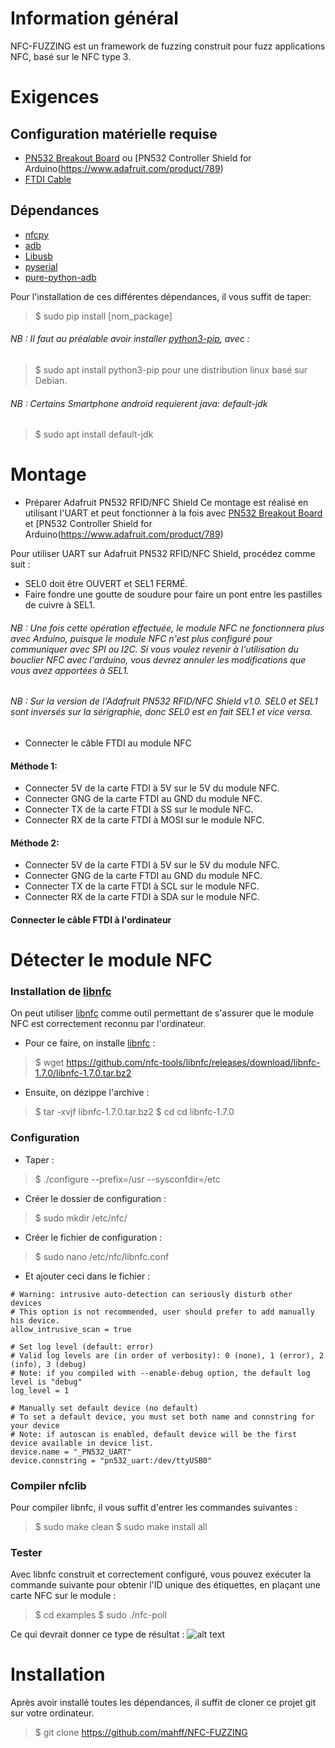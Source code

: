  # Information général

NFC-FUZZING est un framework de fuzzing construit pour fuzz applications NFC, basé sur le NFC type 3. 


 # Exigences
 ## Configuration matérielle requise
 
  * [PN532 Breakout Board](http://www.adafruit.com/product/364) ou [PN532 Controller Shield for Arduino(https://www.adafruit.com/product/789)
  * [FTDI Cable](http://www.adafruit.com/products/70)
  
## Dépendances 

  * [nfcpy](https://nfcpy.readthedocs.io/en/latest/)
  * [adb](http://developer.android.com/tools/help/adb.html) 
  * [Libusb](https://pypi.org/project/libusb/)
  * [pyserial](https://pyserial.readthedocs.io/en/latest/index.html)
  * [pure-python-adb](https://pypi.org/project/pure-python-adb/)
  
  Pour l'installation de ces différentes dépendances, il vous suffit de taper: 
  >$ sudo pip install [nom_package]
  
 ###### NB : Il faut au préalable avoir installer [python3-pip](https://pip.pypa.io/en/stable/installing/), avec :
 >$ sudo apt install python3-pip pour une distribution linux basé sur Debian. 
 
 ###### NB : Certains Smartphone android requierent java: default-jdk
 >$ sudo apt install default-jdk
 
 # Montage 
 * Préparer Adafruit PN532 RFID/NFC Shield
 Ce montage est réalisé en utilisant l'UART et peut fonctionner à la fois avec [PN532 Breakout Board](http://www.adafruit.com/product/364) et [PN532 Controller Shield for Arduino(https://www.adafruit.com/product/789)
 
Pour utiliser UART sur Adafruit PN532 RFID/NFC Shield, procédez comme suit :

 * SEL0 doit être OUVERT et SEL1 FERMÉ.
 * Faire fondre une goutte de soudure pour faire un pont entre les pastilles de cuivre à SEL1.
 ###### NB : Une fois cette opération effectuée, le module NFC ne fonctionnera plus avec Arduino, puisque le module NFC n'est plus configuré pour communiquer avec SPI ou I2C. Si vous voulez revenir à l'utilisation du bouclier NFC avec l'arduino, vous devrez annuler les modifications que vous avez apportées à SEL1.
 ###### NB : Sur la version de l'Adafruit PN532 RFID/NFC Shield v1.0. SEL0 et SEL1 sont inversés sur la sérigraphie, donc SEL0 est en fait SEL1 et vice versa.

* Connecter le câble FTDI au module NFC
 #### Méthode 1:
  - Connecter 5V de la carte FTDI à 5V sur le 5V du module NFC. 
  - Connecter GNG de la carte FTDI au GND du module NFC. 
  - Connecter TX de la carte FTDI à SS sur le module NFC.
  - Connecter RX de la carte FTDI à MOSI sur le module NFC.
 #### Méthode 2:
  - Connecter 5V de la carte FTDI à 5V sur le 5V du module NFC. 
  - Connecter GNG de la carte FTDI au GND du module NFC. 
  - Connecter TX de la carte FTDI à SCL sur le module NFC.
  - Connecter RX de la carte FTDI à SDA sur le module NFC.
 #### Connecter le câble FTDI à l'ordinateur

# Détecter le module NFC
### Installation de [libnfc](https://github.com/nfc-tools/libnfc)
On peut utiliser [libnfc](https://github.com/nfc-tools/libnfc) comme outil permettant de s'assurer que le module NFC est correctement reconnu par l'ordinateur. 
* Pour ce faire, on installe [libnfc](https://github.com/nfc-tools/libnfc/releases/tag/libnfc-1.7.0) : 
>$ wget https://github.com/nfc-tools/libnfc/releases/download/libnfc-1.7.0/libnfc-1.7.0.tar.bz2
* Ensuite, on dézippe l'archive :
>$ tar -xvjf libnfc-1.7.0.tar.bz2
>$ cd cd libnfc-1.7.0

### Configuration 
* Taper : 
>$ ./configure --prefix=/usr --sysconfdir=/etc
* Créer le dossier de configuration : 
>$ sudo mkdir /etc/nfc/
* Créer le fichier de configuration :
>$ sudo nano /etc/nfc/libnfc.conf
* Et ajouter ceci dans le fichier :

```# Allow intrusive auto-detection (default: false)
# Warning: intrusive auto-detection can seriously disturb other devices
# This option is not recommended, user should prefer to add manually his device.
allow_intrusive_scan = true

# Set log level (default: error)
# Valid log levels are (in order of verbosity): 0 (none), 1 (error), 2 (info), 3 (debug)
# Note: if you compiled with --enable-debug option, the default log level is "debug"
log_level = 1

# Manually set default device (no default)
# To set a default device, you must set both name and connstring for your device
# Note: if autoscan is enabled, default device will be the first device available in device list.
device.name = "_PN532_UART"
device.connstring = "pn532_uart:/dev/ttyUSB0" 
```

### Compiler nfclib
Pour compiler libnfc, il vous suffit d'entrer les commandes suivantes :
>$ sudo make clean
>$ sudo make install all 

### Tester 
Avec libnfc construit et correctement configuré, vous pouvez exécuter la commande suivante pour obtenir l'ID unique des étiquettes, en plaçant une carte NFC sur le module : 
>$ cd examples
>$ sudo ./nfc-poll 

Ce qui devrait donner ce type de résultat : 
![alt text](https://raw.githubusercontent.com/mahff/NFC-FUZZING/blob/i/nlog.png)

# Installation 
Après avoir installé toutes les dépendances, il suffit de cloner ce projet git sur votre ordinateur. 
>$ git clone https://github.com/mahff/NFC-FUZZING


